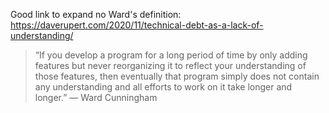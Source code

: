 Good link to expand no Ward's definition:
https://daverupert.com/2020/11/technical-debt-as-a-lack-of-understanding/

> “If you develop a program for a long period of time by only adding features but never reorganizing it to reflect your understanding of those features, then eventually that program simply does not contain any understanding and all efforts to work on it take longer and longer.”
— Ward Cunningham
